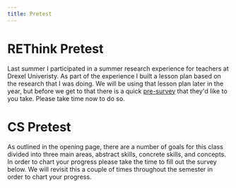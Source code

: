 ```yaml
---
title: Pretest
---
```


# REThink Pretest

Last summer I participated in a summer research experience for teachers at Drexel Univeristy. As part of the experience I built a lesson plan based on the research that I was doing. We will be using that lesson plan later in the year, but before we get to that there is a quick [pre-survey](https://www.surveymonkey.com/r/REThinkPre_HS_Student18-19) that they'd like to you take. Please take time now to do so.

# CS Pretest
As outlined in the opening page, there are a number of goals for this class divided into three main areas, abstract skills, concrete skills, and concepts. In order to chart your progress please take the time to fill out the survey below. We will revisit this a couple of times throughout the semester in order to chart your progress.

